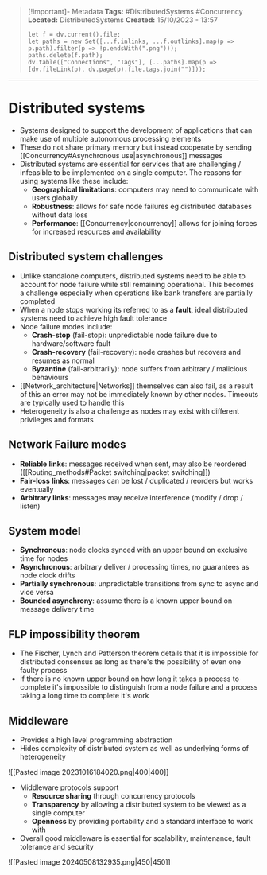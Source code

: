 > [!important]- Metadata
> **Tags:** #DistributedSystems  #Concurrency 
> **Located:** DistributedSystems
> **Created:** 15/10/2023 - 13:57
> ```dataviewjs
> let f = dv.current().file;
> let paths = new Set([...f.inlinks, ...f.outlinks].map(p => p.path).filter(p => !p.endsWith(".png")));
> paths.delete(f.path);
> dv.table(["Connections", "Tags"], [...paths].map(p => [dv.fileLink(p), dv.page(p).file.tags.join("")]));
> ```

___
# Distributed systems
- Systems designed to support the development of applications that can make use of multiple autonomous processing elements 
- These do not share primary memory but instead cooperate by sending [[Concurrency#Asynchronous use|asynchronous]] messages
- Distributed systems are essential for services that are challenging / infeasible to be implemented on a single computer. The reasons for using systems like these include:
	- **Geographical limitations**: computers may need to communicate with users globally 
	- **Robustness**: allows for safe node failures eg distributed databases without data loss
	- **Performance**: [[Concurrency|concurrency]] allows for joining forces for increased resources and availability 
## Distributed system challenges
- Unlike standalone computers, distributed systems need to be able to account for node failure while still remaining operational. This becomes a challenge especially when operations like bank transfers are partially completed 
- When a node stops working its referred to as a **fault**, ideal distributed systems need to achieve high fault tolerance 
- Node failure modes include: 
	- **Crash-stop** (fail-stop): unpredictable node failure due to hardware/software fault
	- **Crash-recovery** (fail-recovery): node crashes but recovers and resumes as normal  
	- **Byzantine** (fail-arbitrarily): node suffers from  arbitrary / malicious behaviours
- [[Network_architecture|Networks]] themselves can also fail, as a result of this an error may not be immediately known by other nodes. Timeouts are typically used to handle this 
- Heterogeneity is also a challenge as nodes may exist with different privileges and formats
## Network Failure modes
- **Reliable** **links**: messages received when sent,  may also be reordered ([[Routing_methods#Packet switching|packet switching]])
- **Fair-loss** **links**: messages can be lost / duplicated / reorders but works eventually 
- **Arbitrary links**: messages may receive interference (modify / drop / listen)
## System model 
- **Synchronous**: node clocks synced with an upper bound on exclusive time for nodes
- **Asynchronous**: arbitrary deliver / processing times, no guarantees as node clock drifts
- **Partially synchronous**: unpredictable transitions from sync to async and vice versa 
- **Bounded asynchrony**: assume there is a known  upper bound on message delivery time
## FLP impossibility theorem 
- The Fischer, Lynch and Patterson theorem details that it is impossible for distributed consensus as long as there's the possibility of even one faulty process 
- If there is no known upper bound on how long it takes a process to complete it's impossible to distinguish from a node failure and a process taking a long time to complete it's work 
## Middleware 
- Provides a high level programming abstraction 
- Hides complexity of distributed system as well as underlying forms of heterogeneity 

![[Pasted image 20231016184020.png|400|400]]

- Middleware protocols support 
    - **Resource sharing** through concurrency protocols 
    - **Transparency** by allowing a distributed system to be viewed as a single computer 
    - **Openness** by providing portability and a standard interface to work with 
- Overall good middleware is essential for scalability, maintenance, fault tolerance and security 

![[Pasted image 20240508132935.png|450|450]]